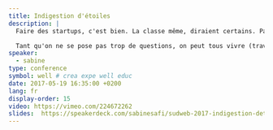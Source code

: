 ```yaml
---
title: Indigestion d'étoiles
description: |
  Faire des startups, c'est bien. La classe même, diraient certains. Paraît qu'on peut devenir riche comme ça. Et puis, on recrute des gens, on lève de l'argent, on commence à connaître les journalistes. Et là, c'est plus juste la classe. Ca ferait de n'importe qui un héros en société.

  Tant qu'on ne se pose pas trop de questions, on peut tous vivre (travailler) ainsi parmi les étoiles... Hey, on ne se pose pas de questions, on a dit&nbsp;!
speaker:
  - sabine
type: conference
symbol: well # crea expe well educ
date: 2017-05-19 16:35:00 +0200
lang: fr
display-order: 15
video: https://vimeo.com/224672262
slides:  https://speakerdeck.com/sabinesafi/sudweb-2017-indigestion-detoiles
---
```

